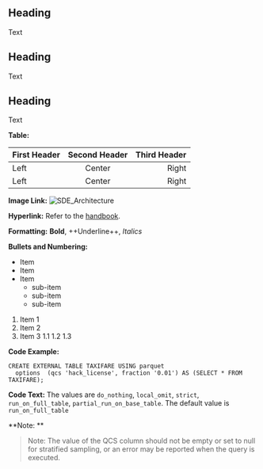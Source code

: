 ## Heading 
Text
## Heading 
Text
## Heading
Text


**Table:**

First Header | Second Header | Third Header
:----------- |:-------------:| -----------:
Left         | Center        | Right
Left         | Center        | Right


**Image Link:**
![SDE_Architecture](./Images/sde_architecture.png)

**Hyperlink:**
Refer to the [handbook](https://web.eecs.umich.edu/~mozafari/php/data/uploads/approx_chapter.pdf).

**Formatting:**
**Bold**, ++Underline++, *Italics*

**Bullets and Numbering:**
* Item 
* Item 
* Item 
	- sub-item
	- sub-item
	- sub-item

1. Item 1
2. Item 2
3. Item 3
	1.1 
	1.2
	1.3

**Code Example:**
```
CREATE EXTERNAL TABLE TAXIFARE USING parquet 
  options  (qcs 'hack_license', fraction '0.01') AS (SELECT * FROM TAXIFARE);

```

**Code Text:**
The values are `do_nothing`, `local_omit`, `strict`,  `run_on_full_table`, `partial_run_on_base_table`. The default value is `run_on_full_table`	

**Note: **
> Note: The value of the QCS column should not be empty or set to null for stratified sampling, or an error may be reported when the query is executed.


